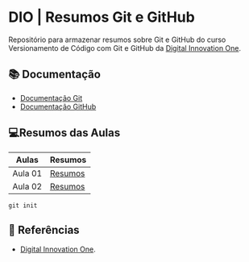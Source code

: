 
# DIO | Resumos Git e GitHub

Repositório para armazenar resumos sobre Git e GitHub do curso Versionamento de Código com Git e GitHub da [Digital Innovation One](https://www.dio.me/).

## 📚 Documentação
- [Documentação Git](https://git-scm.com/doc)
- [Documentação GitHub](https://docs.github.com/pt)

## 💻Resumos das Aulas

| Aulas | Resumos |
|-------|---------|
| Aula 01 |[Resumos]() |
| Aula 02 |[Resumos]() |

```
git init
```

## 🔎 Referências 
- [Digital Innovation One]().



